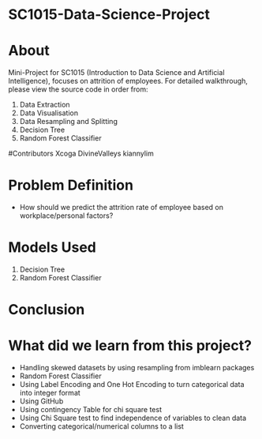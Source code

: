 # SC1015-Data-Science-Project

 # About
 
 Mini-Project for SC1015 (Introduction to Data Science and Artificial Intelligence), focuses on attrition of employees.
 For detailed walkthrough, please view the source code in order from:
 
 1) Data Extraction
 2) Data Visualisation
 3) Data Resampling and Splitting
 4) Decision Tree
 5) Random Forest Classifier

#Contributors
Xcoga
DivineValleys
kiannylim

# Problem Definition
- How should we predict the attrition rate of employee based on workplace/personal factors?

# Models Used
1) Decision Tree
2) Random Forest Classifier


# Conclusion


# What did we learn from this project?
- Handling skewed datasets by using resampling from imblearn packages
- Random Forest Classifier
- Using Label Encoding and One Hot Encoding to turn categorical data into integer format
- Using GitHub
- Using contingency Table for chi square test
- Using Chi Square test to find independence of variables to clean data
- Converting categorical/numerical columns to a list
